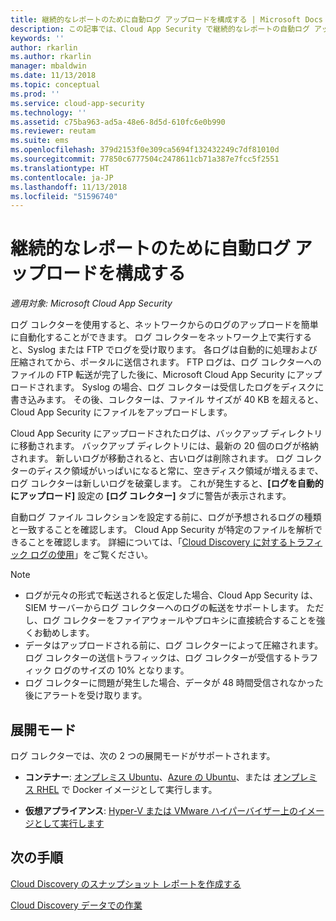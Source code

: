 ```yaml
---
title: 継続的なレポートのために自動ログ アップロードを構成する | Microsoft Docs
description: この記事では、Cloud App Security で継続的なレポートの自動ログ アップロードを構成するプロセスについて説明します。
keywords: ''
author: rkarlin
ms.author: rkarlin
manager: mbaldwin
ms.date: 11/13/2018
ms.topic: conceptual
ms.prod: ''
ms.service: cloud-app-security
ms.technology: ''
ms.assetid: c75ba963-ad5a-48e6-8d5d-610fc6e0b990
ms.reviewer: reutam
ms.suite: ems
ms.openlocfilehash: 379d2153f0e309ca5694f132432249c7df81010d
ms.sourcegitcommit: 77850c6777504c2478611cb71a387e7fcc5f2551
ms.translationtype: HT
ms.contentlocale: ja-JP
ms.lasthandoff: 11/13/2018
ms.locfileid: "51596740"
---
```

# <a name="configure-automatic-log-upload-for-continuous-reports"></a>継続的なレポートのために自動ログ アップロードを構成する

*適用対象: Microsoft Cloud App Security*

ログ コレクターを使用すると、ネットワークからのログのアップロードを簡単に自動化することができます。 ログ コレクターをネットワーク上で実行すると、Syslog または FTP でログを受け取ります。 各ログは自動的に処理および圧縮されてから、ポータルに送信されます。 FTP ログは、ログ コレクターへのファイルの FTP 転送が完了した後に、Microsoft Cloud App Security にアップロードされます。 Syslog の場合、ログ コレクターは受信したログをディスクに書き込みます。 その後、コレクターは、ファイル サイズが 40 KB を超えると、Cloud App Security にファイルをアップロードします。 

Cloud App Security にアップロードされたログは、バックアップ ディレクトリに移動されます。 バックアップ ディレクトリには、最新の 20 個のログが格納されます。 新しいログが移動されると、古いログは削除されます。 ログ コレクターのディスク領域がいっぱいになると常に、空きディスク領域が増えるまで、ログ コレクターは新しいログを破棄します。 これが発生すると、**[ログを自動的にアップロード]** 設定の **[ログ コレクター]** タブに警告が表示されます。

自動ログ ファイル コレクションを設定する前に、ログが予想されるログの種類と一致することを確認します。 Cloud App Security が特定のファイルを解析できることを確認します。 詳細については、「[Cloud Discovery に対するトラフィック ログの使用](create-snapshot-cloud-discovery-reports.md#log-format)」をご覧ください。


> [!NOTE]
>-  ログが元々の形式で転送されると仮定した場合、Cloud App Security は、SIEM サーバーからログ コレクターへのログの転送をサポートします。 ただし、ログ コレクターをファイアウォールやプロキシに直接統合することを強くお勧めします。
>- データはアップロードされる前に、ログ コレクターによって圧縮されます。 ログ コレクターの送信トラフィックは、ログ コレクターが受信するトラフィック ログのサイズの 10% となります。 
>-  ログ コレクターに問題が発生した場合、データが 48 時間受信されなかった後にアラートを受け取ります。
>

## <a name="deployment-modes"></a>展開モード

ログ コレクターでは、次の 2 つの展開モードがサポートされます。

-   **コンテナー**: [オンプレミス Ubuntu](discovery-docker-ubuntu.md)、[Azure の Ubuntu](discovery-docker-ubuntu-azure.md)、または [オンプレミス RHEL](discovery-docker-ubuntu.md) で Docker イメージとして実行します。 

-   **仮想アプライアンス**: [Hyper-V または VMware ハイパーバイザー上のイメージとして実行します](configure-automatic-log-upload-for-continuous-reports.md)




## <a name="next-steps"></a>次の手順
 
[Cloud Discovery のスナップショット レポートを作成する](create-snapshot-cloud-discovery-reports.md)

[Cloud Discovery データでの作業](working-with-cloud-discovery-data.md)


